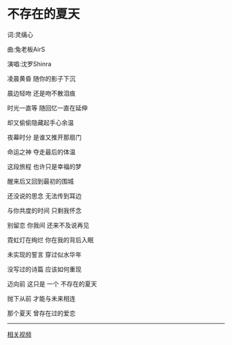 # 不存在的夏天

词:灵缡心

曲:兔老板AirS

演唱:沈罗Shinra

凌晨黄昏 随你的影子下沉

晨边轻吻 还是吻不散泪痕

时光一直等 随回忆一直在延伸

却又偷偷隐藏起手心余温

夜幕时分 是谁又推开那扇门

命运之神 夺走最后的体温

这段旅程 也许只是幸福的梦

醒来后又回到最初的围城

还没说的思念 无法传到耳边

与你共度的时间 只剩我怀念

别留恋 你我间 还来不及说再见

霓虹灯在绚烂 你在我的背后入眠

未实现的誓言 穿过似水华年

没写过的诗篇 应该如何重现

迈向前 这只是 一个 不存在的夏天

抛下从前 才能与未来相连

那个夏天 曾存在过的爱恋

---

[相关视频](https://www.bilibili.com/video/BV1jy4y1z7kQ)
